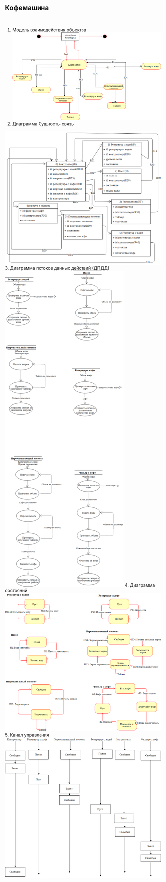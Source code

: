 <H2> Кофемашина </H2> </br>

1. Модель взаимодействия объектов</br>
![](https://github.com/ansushina/sem4/blob/master/oop/oop5/actingmodel.png)
2. Диаграмма Сущность-связь</br>

![](https://github.com/ansushina/sem4/blob/master/oop/oop5/ER.png)
3. Диаграмма потоков данных действий (ДПДД)</br>
![](https://github.com/ansushina/sem4/blob/master/oop/oop5/DDPD.png)
4. Диаграмма состояний</br>
![](https://github.com/ansushina/sem4/blob/master/oop/oop5/state.png)
5. Канал управления</br>
![](https://github.com/ansushina/sem4/blob/master/oop/oop5/canal.png)
